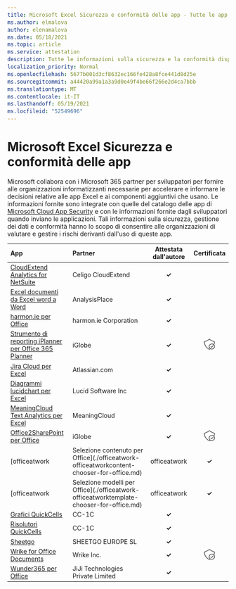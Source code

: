 ```yaml
---
title: Microsoft Excel Sicurezza e conformità delle app - Tutte le app
ms.author: elmalova
author: elenamalova
ms.date: 05/18/2021
ms.topic: article
ms.service: attestation
description: Tutte le informazioni sulla sicurezza e la conformità disponibili per tutte Microsoft Excel app.
localization_priority: Normal
ms.openlocfilehash: 5677b001d3cf8632ec166fe428a8fce441d8d25e
ms.sourcegitcommit: a44420a99a1a3a9d0e49f4be66f266e2d4ca7bbb
ms.translationtype: MT
ms.contentlocale: it-IT
ms.lasthandoff: 05/19/2021
ms.locfileid: "52549696"
---
```

# <a name="microsoft-excel-app-security-and-compliance"></a>Microsoft Excel Sicurezza e conformità delle app

Microsoft collabora con i Microsoft 365 partner per sviluppatori per fornire alle organizzazioni informatizzanti necessarie per accelerare e informare le decisioni relative alle app Excel e ai componenti aggiuntivi che usano. Le informazioni fornite sono integrate con quelle del catalogo delle app di [Microsoft Cloud App Security](https://www.microsoft.com/en-us/enterprise-mobility-security/cloud-app-security) e con le informazioni fornite dagli sviluppatori quando inviano le applicazioni. Tali informazioni sulla sicurezza, gestione dei dati e conformità hanno lo scopo di consentire alle organizzazioni di valutare e gestire i rischi derivanti dall'uso di queste app.

| **App** | **Partner** | **Attestata dall'autore** | **Certificata** |
|:--------|:------------|:----------------------:|:-------------:|
| [CloudExtend Analytics for NetSuite](./celigo-cloudextend-analytics-for-netsuite.md) | Celigo CloudExtend | **✓** |  |
| [Excel documenti da Excel word a Word](./analysisplace-excel-to-word-document-automation.md) | AnalysisPlace | **✓** |  |
| [harmon.ie per Office](./harmonie-corporation-for-office.md) | harmon.ie Corporation | **✓** |  |
| [Strumento di reporting iPlanner per Office 365 Planner](./iglobe-iplanner-reporting-tool-for-office-365-planner.md) | iGlobe | **✓** | <img alt="Certified application badge" src="../media/certified-badge.png" height="25" width="25" /> |
| [Jira Cloud per Excel](./atlassiancom-jira-cloud-for-excel.md) | Atlassian.com | **✓** |  |
| [Diagrammi lucidchart per Excel](./lucid-software-inc-lucidchart-diagrams-for-excel.md) | Lucid Software Inc | **✓** |  |
| [MeaningCloud Text Analytics per Excel](./meaningcloud-text-analytics-for-excel.md) | MeaningCloud | **✓** |  |
| [Office2SharePoint per Office](./iglobe-office2sharepoint-for-office.md) | iGlobe | **✓** | <img alt="Certified application badge" src="../media/certified-badge.png" height="25" width="25" /> |
| [officeatwork | Selezione contenuto per Office](./officeatwork-officeatworkcontent-chooser-for-office.md) | officeatwork | **✓** | <img alt="Certified application badge" src="../media/certified-badge.png" height="25" width="25" /> |
| [officeatwork | Selezione modelli per Office](./officeatwork-officeatworktemplate-chooser-for-office.md) | officeatwork | **✓** | <img alt="Certified application badge" src="../media/certified-badge.png" height="25" width="25" /> |
| [Grafici QuickCells](./cc-1c-quickcells-graphs.md) | CC-1C | **✓** |  |
| [Risolutori QuickCells](./cc-1c-quickcells-solvers.md) | CC-1C | **✓** |  |
| [Sheetgo](./sheetgo-europe-sl.md) | SHEETGO EUROPE SL | **✓** |  |
| [Wrike for Office Documents](./wrike-inc-for-office-documents.md) | Wrike Inc. | **✓** | <img alt="Certified application badge" src="../media/certified-badge.png" height="25" width="25" /> |
| [Wunder365 per Office](./jiji-technologies-private-limited-wunder365-for-office.md) | JiJi Technologies Private Limited | **✓** |  |
